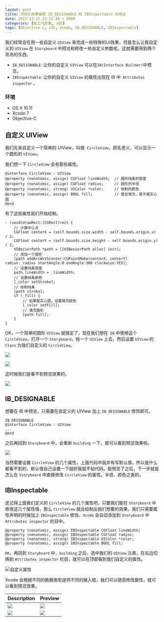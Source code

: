```yaml
---
layout: post
title: 可视化效果编程 IB_DESIGNABLE 和 IBInspectable 的用法
date: 2017-12-22 22:22:49 + 0900
categories: [能工巧匠集, iOS]
tags: [Objective-C, iOS, Xcode, IB_DESIGNABLE, IBInspectable]
---
```


我们经常会在用一些自定义 `UIView` 来完成一些特殊的UI效果，但是怎么让我自定义的 `UIView` 在 `Storyboard` 中预览和修改一些自定义参数呢。这就需要用到两个吊吊的东西。

- `IB_DESIGNABLE`: 让你的自定义 `UIView` 可以在` IB(Interface Builder) `中预览。
- `IBInspectable`: 让你的自定义 `UIView` 的属性出现在 IB 中` Attributes inspector` 。


### 环境
- OS X 10.11
- Xcode 7
- Objective-C

## 自定义 UIView

我们先来自定义一个简单的 UIView，叫做` CircleView`，顾名思义，可以显示一个圆形的 `UIView`。

我们想一下 `CircleView` 会有那些属性。

```objc
@interface CircleView : UIView
@property (nonatomic, assign) CGFloat lineWidth;  // 圆形线条的宽度
@property (nonatomic, assign) CGFloat radius;     // 圆形的半径
@property (nonatomic, strong) UIColor *color;     // 绘制的颜色
@property (nonatomic, assign) BOOL fill;          // 是否填充，是不是实心圆
@end
```

有了这些属性我们开始绘制。

```objc
- (void)drawRect:(CGRect)rect {
    // 计算中心点
    CGFloat centerX = (self.bounds.size.width - self.bounds.origin.x) / 2;
    CGFloat centerY = (self.bounds.size.height - self.bounds.origin.y) / 2;
    UIBezierPath *path = [[UIBezierPath alloc] init];
    // 添加一个圆形
    [path addArcWithCenter:CGPointMake(centerX, centerY) radius:_radius startAngle:0 endAngle:360 clockwise:YES];
    // 设置线条宽度
    path.lineWidth = _lineWidth;
    // 设置线条颜色
    [_color setStroke];
    // 绘制线条
    [path stroke];
    if (_fill) {
        // 如果是实心圆，设置填充颜色
        [_color setFill];
        // 填充圆形
        [path fill];
    }
}
```

OK，一个简单的圆形 `UIView` 就搞定了，现在我们想在` IB` 中使用这个 `CircleView`，打开一个 `Storyboard`，拖一个 `UIView` 上去，然后设置 `UIView` 的 `Class` 为我们自定义的 `CircleView`。


![](/assets/images/2017/Visual-Effects-Programming/0.png)

![](/assets/images/2017/Visual-Effects-Programming/1.png)

这时候我们是看不到预览效果的。

![](/assets/images/2017/Visual-Effects-Programming/2.png)

## IB_DESIGNABLE

想要在 IB 中预览，只需要在自定义的 UIView 加上 `IB_DESIGNABLE` 修饰即可。

```objc
IB_DESIGNABLE
@interface CircleView : UIView
...
@end
```

之后再回到 `Storyboard` 中，会重新 `building` 一下，就可以看到预览效果啦。

![](/assets/images/2017/Visual-Effects-Programming/3.png)


当然需要设置 `CircleView` 的几个属性，上面代码中我并有写默认值，所以是什么都看不到的，默认值自己设置一下就好我就不贴代码。能预览了之后，下一步就是怎么在 `Storyboard` 中直接修改 `CircleView` 的属性，半径、颜色之类的。

## IBInspectable

还记得上面我们定义的 `CircleView` 的几个属性吧，只要我们能在 `Storyboard` 中修改这几个属性值，那么 `CircleView` 就会绘制出我们想要的效果。我们只需要属性声明的时候加上 `IBInspectable` 修饰，`Xcode` 会自动添加到 `Storyboard` 中 `Attributes inspector` 栏目中。

```objc
@property (nonatomic, assign) IBInspectable CGFloat lineWidth;
@property (nonatomic, assign) IBInspectable CGFloat radius;
@property (nonatomic, strong) IBInspectable UIColor *color;
@property (nonatomic, assign) IBInspectable BOOL fill;
```


`OK`，再回到 `Storyboard` 中，`building` 之后，选中我们的 `UIView` 元素，在右边切换到 `Attributes inspector` 栏目，就可以在顶部看到我们自定义的属性。

![自定义属性](/assets/images/2017/Visual-Effects-Programming/4.png)


Xcode 会根据不同的数据类型提供不同的输入框，我们可以随意修改属性，就可以看到预览效果。

|Description | Preview |
|----|------|
|![](/assets/images/2017/Visual-Effects-Programming/5.png) | ![](/assets/images/2017/Visual-Effects-Programming/6.png) |
|![](/assets/images/2017/Visual-Effects-Programming/7.png)  | ![](/assets/images/2017/Visual-Effects-Programming/8.png) |


